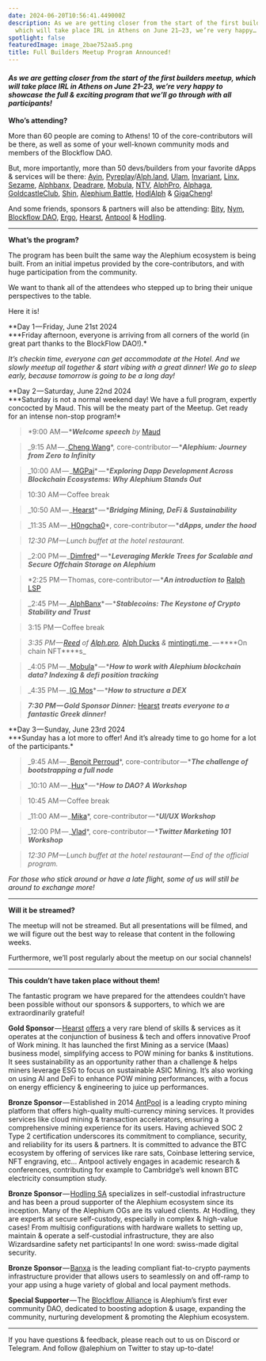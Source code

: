 ```yaml
---
date: 2024-06-20T10:56:41.449000Z
description: As we are getting closer from the start of the first builders meetup,
  which will take place IRL in Athens on June 21–23, we’re very happy…
spotlight: false
featuredImage: image_2bae752aa5.png
title: Full Builders Meetup Program Announced!
---
```


#### _As we are getting closer from the start of the first builders meetup, which will take place IRL in Athens on June 21–23, we’re very happy to showcase the full & exciting program that we’ll go through with all participants!_

**Who’s attending?**

More than 60 people are coming to Athens! 10 of the core-contributors will be there, as well as some of your well-known community mods and members of the Blockflow DAO.

But, more importantly, more than 50 devs/builders from your favorite dApps & services will be there: [Ayin](https://x.com/ayincoin), [Pyreplay](https://x.com/PyreplayDotCom)/[Alph.land](https://x.com/fugashu_codes), [Ulam](https://x.com/ulamlabs), [Invariant](https://x.com/invariant_labs), [Linx](https://x.com/linx_labs), [Sezame](https://x.com/SesameWallet), [Alphbanx](https://x.com/alephiumbank), [Deadrare](https://x.com/DeadRareNFT), [Mobula](https://mobula.io/chain/alephium), [NTV](https://x.com/notrustverif), [AlphPro](https://x.com/Alphdotpro), [Alphaga](https://x.com/AlphagaMarket), [GoldcastleClub](https://x.com/GoldCastleClub), [Shin](https://x.com/Shin_Inu_Aleph), [Alephium Battle](https://x.com/AlephiumBattle), [HodlAlph](https://x.com/PhoenixErgo) & [GigaCheng](https://x.com/gigacheng)!

And some friends, sponsors & partners will also be attending: [Bity](https://x.com/bity), [Nym](https://x.com/nymproject), [Blockflow DAO](https://x.com/Blockflow_DAO), [Ergo](https://x.com/ergo_platform), [Hearst](https://x.com/Hearst_io), [Antpool](https://x.com/AntPoolofficial) & [Hodling](http://hodling.ch).

---

**What’s the program?**

The program has been built the same way the Alephium ecosystem is being built. From an initial impetus provided by the core-contributors, and with huge participation from the community.

We want to thank all of the attendees who stepped up to bring their unique perspectives to the table.

Here it is!

**Day 1 — Friday, June 21st 2024  
\***Friday afternoon, everyone is arriving from all corners of the world (in great part thanks to the BlockFlow DAO!).\*

_It’s checkin time, everyone can get accommodate at the Hotel. And we slowly meetup all together & start vibing with a great dinner! We go to sleep early, because tomorrow is going to be a long day!_

**Day 2 — Saturday, June 22nd 2024  
\***Saturday is not a normal weekend day! We have a full program, expertly concocted by Maud. This will be the meaty part of the Meetup. Get ready for an intense non-stop program!\*

> \*9:00 AM — \***_Welcome speech_** _by_ [Maud](https://x.com/MaudBannwart)

> _9:15 AM — _[Cheng Wang](https://x.com/wachmc)\*, core-contributor — \***_Alephium: Journey from Zero to Infinity_**

> _10:00 AM — _[MGPai](https://x.com/shishirpai)\* — \***_Exploring Dapp Development Across Blockchain Ecosystems: Why Alephium Stands Out_**

> 10:30 AM — Coffee break

> _10:50 AM — _[Hearst](https://x.com/Hearst_io)\* — \***_Bridging Mining, DeFi & Sustainability_**

> _11:35 AM — _[H0ngcha0](https://x.com/hongchao)\*, core-contributor — \***_dApps, under the hood_**

> _12:30 PM — Lunch buffet at the hotel restaurant._

> _2:00 PM — _[Dimfred](https://x.com/notdimfred)\* — \***_Leveraging Merkle Trees for Scalable and Secure Offchain Storage on Alephium_**

> \*2:25 PM — Thomas, core-contributor — \***_An introduction to_** [Ralph LSP](https://github.com/alephium/ralph-lsp)

> _2:45 PM — _[AlphBanx](https://x.com/alephiumbank)\* — \***_Stablecoins: The Keystone of Crypto Stability and Trust_**

> 3:15 PM — Coffee break

> _3:35 PM — _[Reed](https://x.com/0x_reed) _of_ [Alph.pro](http://alph.pro)_,_ [Alph Ducks](https://x.com/alph_ducks) _&_ [mintingti.me](http://mintingti.me)_ — \***\*On chain NFT\*\***s_

> _4:05 PM — _[Mobula](https://mobula.io/chain/alephium)\* — \***_How to work with Alephium blockchain data? Indexing & defi position tracking_**

> _4:35 PM — _[IG Mos](https://x.com/IgMosqueira)\* — \***_How to structure a DEX_**

> **_7:30 PM — Gold Sponsor Dinner:_** [Hearst](https://x.com/Hearst_io) **_treats everyone to a fantastic Greek dinner!_**

**Day 3 — Sunday, June 23rd 2024  
\***Sunday has a lot more to offer! And it’s already time to go home for a lot of the participants.\*

> _9:45 AM — _[Benoit Perroud](https://x.com/killerwhile)\*, core-contributor — \***_The challenge of bootstrapping a full node_**

> _10:10 AM — _[Hux](https://x.com/huxian333)\* — \***_How to DAO? A Workshop_**

> 10:45 AM — Coffee break

> _11:00 AM — _[Mika](https://x.com/mika_pote)\*, core-contributor — \***_UI/UX Workshop_**

> _12:00 PM — _[Vlad](https://x.com/Estragon77)\*, core-contributor — \***_Twitter Marketing 101 Workshop_**

> _12:30 PM — Lunch buffet at the hotel restaurant — End of the official program._

_For those who stick around or have a late flight, some of us will still be around to exchange more!_

---

**Will it be streamed?**

The meetup will not be streamed. But all presentations will be filmed, and we will figure out the best way to release that content in the following weeks.

Furthermore, we’ll post regularly about the meetup on our social channels!

---

**This couldn’t have taken place without them!**

The fantastic program we have prepared for the attendees couldn’t have been possible without our sponsors & supporters, to which we are extraordinarily grateful!

**Gold Sponsor** — [Hearst](https://hearst-capital.com/) [offers](https://x.com/hearst_io) a very rare blend of skills & services as it operates at the conjunction of business & tech and offers innovative Proof of Work mining. It has launched the first Mining as a service (Maas) business model, simplifying access to POW mining for banks & institutions. It sees sustainability as an opportunity rather than a challenge & helps miners leverage ESG to focus on sustainable ASIC Mining. It’s also working on using AI and DeFi to enhance POW mining performances, with a focus on energy efficiency & engineering to juice up performances.

**Bronze Sponsor** — Established in 2014 [AntPool](https://t.co/rhYEA44gQq) is a leading crypto mining platform that offers high-quality multi-currency mining services. It provides services like cloud mining & transaction accelerators, ensuring a comprehensive mining experience for its users. Having achieved SOC 2 Type 2 certification underscores its commitment to compliance, security, and reliability for its users & partners. It is committed to advance the BTC ecosystem by offering of services like rare sats, Coinbase lettering service, NFT engraving, etc… Antpool actively engages in academic research & conferences, contributing for example to Cambridge’s well known BTC electricity consumption study.

**Bronze Sponsor** — [Hodling SA](https://hodling.ch/) specializes in self-custodial infrastructure and has been a proud supporter of the Alephium ecosystem since its inception. Many of the Alephium OGs are its valued clients. At Hodling, they are experts at secure self-custody, especially in complex & high-value cases! From multisig configurations with hardware wallets to setting up, maintain & operate a self-custodial infrastructure, they are also Wizardsardine safety net participants! In one word: swiss-made digital security.

**Bronze Sponsor** — [Banxa](https://openocean.banxa.com/) is the leading compliant fiat-to-crypto payments infrastructure provider that allows users to seamlessly on and off-ramp to your app using a huge variety of global and local payment methods.

**Special Supporter** — The [Blockflow Alliance](https://x.com/Blockflow_DAO) is Alephium’s first ever community DAO, dedicated to boosting adoption & usage, expanding the community, nurturing development & promoting the Alephium ecosystem.

---

If you have questions & feedback, please reach out to us on Discord or Telegram. And follow @alephium on Twitter to stay up-to-date!
